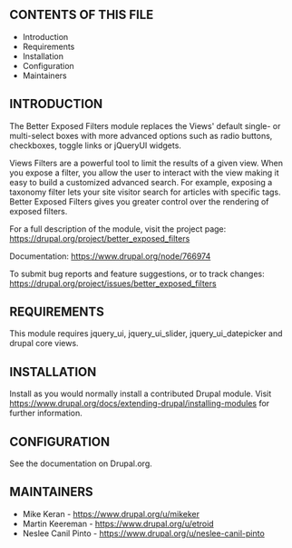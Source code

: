 CONTENTS OF THIS FILE
---------------------

 * Introduction
 * Requirements
 * Installation
 * Configuration
 * Maintainers


INTRODUCTION
------------
The Better Exposed Filters module replaces the Views' default single-  or
multi-select boxes with more advanced options such as radio buttons, checkboxes,
toggle links or jQueryUI widgets.

Views Filters are a powerful tool to limit the results of a given view. When you
expose a filter, you allow the user to interact with the view making it easy to
build a customized advanced search.  For example,  exposing a taxonomy filter
lets your site visitor search for articles with specific tags.  Better Exposed
Filters gives you greater control over the rendering of exposed filters.

For a full description of the module, visit the project page:
  https://drupal.org/project/better_exposed_filters

Documentation:
  https://www.drupal.org/node/766974

To submit bug reports and feature suggestions, or to track changes:
  https://drupal.org/project/issues/better_exposed_filters


REQUIREMENTS
------------
This module requires jquery_ui, jquery_ui_slider, jquery_ui_datepicker and
drupal core views.


INSTALLATION
------------
Install as you would normally install a contributed Drupal module.
Visit https://www.drupal.org/docs/extending-drupal/installing-modules for further information.


CONFIGURATION
-------------
See the documentation on Drupal.org.


MAINTAINERS
-----------
 * Mike Keran - https://www.drupal.org/u/mikeker
 * Martin Keereman - https://www.drupal.org/u/etroid
 * Neslee Canil Pinto - https://www.drupal.org/u/neslee-canil-pinto
